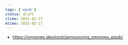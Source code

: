 ```yaml
---
tags: ['epub']
status: draft
ctime: 2025-02-17
mtime: 2025-02-17
---
```


- https://smoores.dev/post/announcing_smoores_epub/
